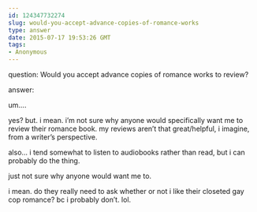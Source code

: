 ```yaml
---
id: 124347732274
slug: would-you-accept-advance-copies-of-romance-works
type: answer
date: 2015-07-17 19:53:26 GMT
tags:
- Anonymous
---
```

question: Would you accept advance copies of romance works to review?

answer: <p>um....</p><p>yes? but. i mean. i’m not sure why anyone would specifically want me to review their romance book. my reviews aren’t that great/helpful, i imagine, from a writer’s perspective.</p><p>also... i tend somewhat to listen to audiobooks rather than read, but i can probably do the thing.</p><p>just not sure why anyone would want me to.</p><p>i mean. do they really need to ask whether or not i like their closeted gay cop romance? bc i probably don’t. lol.</p>